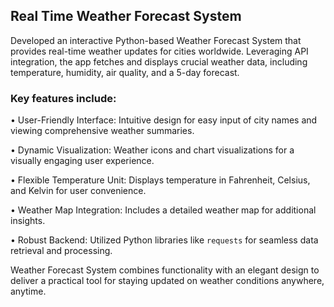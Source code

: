## Real Time Weather Forecast System































































































































































































































































































































































































































































































































































































































































































































































































































































































































































































































































































































































































































































































































































































































































































































































































































































































































































































































































































































































































































































































































Developed an interactive Python-based Weather Forecast System that provides real-time weather updates for cities worldwide. Leveraging API integration, the app fetches and displays crucial weather data, including temperature, humidity, air quality, and a 5-day forecast.































































































































































































































































































































































































































































































































































































































































































































































































































































































































































































































































































































































































































































































































































































































































































































































































































































































































































































































































































































































































































































































































































































































































































































































































































































































































































































































































































































































































































































































































































































































































































































































































### Key features include:































































































































































































































































































































































































































































































































































































































































































































































































































































































































































































































































• User-Friendly Interface: Intuitive design for easy input of city names and viewing comprehensive weather summaries.































































































































































































































































































































































































































































































































































































































































































































































































































































































































































































































































• Dynamic Visualization: Weather icons and chart visualizations for a visually engaging user experience.































































































































































































































































































































































































































































































































































































































































































































































































































































































































































































































































• Flexible Temperature Unit: Displays temperature in Fahrenheit, Celsius, and Kelvin for user convenience.































































































































































































































































































































































































































































































































































































































































































































































































































































































































































































































































• Weather Map Integration: Includes a detailed weather map for additional insights.































































































































































































































































































































































































































































































































































































































































































































































































































































































































































































































































• Robust Backend: Utilized Python libraries like `requests` for seamless data retrieval and processing.































































































































































































































































































































































































































































































































































































































































































































































































































































































































































































































































































































































































































































































































































































































































































































































































































































































































































































































































































































































































































































































































Weather Forecast System combines functionality with an elegant design to deliver a practical tool for staying updated on weather conditions anywhere, anytime.

